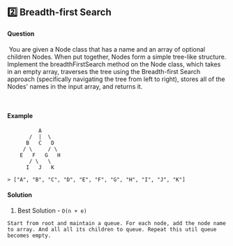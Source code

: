 ## :two: Breadth-first Search

#### Question

​
You are given a Node class that has a name and an array of optional children Nodes. When put together, Nodes form a simple tree-like structure. Implement the breadthFirstSearch method on the Node class, which takes in an empty array, traverses the tree using the Breadth-first Search approach (specifically navigating the tree from left to right), stores all of the Nodes' names in the input array, and returns it.

​

#### Example

```
          A
       /  |  \
      B   C   D
     / \     / \
    E   F   G   H
       / \   \
      I   J   K

> ["A", "B", "C", "D", "E", "F", "G", "H", "I", "J", "K"]
```

#### Solution

1. Best Solution - `O(n + e)`

```
Start from root and maintain a queue. For each node, add the node name to array. And all all its children to queue. Repeat this util queue becomes empty.
```

